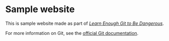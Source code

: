 # Sample website

This is sample website made as part of [*Learn Enough Git to Be Dangerous*](https://www.learnenough.com/git-tutorial).

For more information on Git, see the
[official Git documentation](https://git-scm.com/).
